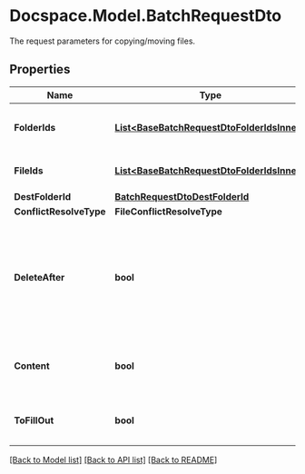 # Docspace.Model.BatchRequestDto
The request parameters for copying/moving files.

## Properties

Name | Type | Description | Notes
------------ | ------------- | ------------- | -------------
**FolderIds** | [**List&lt;BaseBatchRequestDtoFolderIdsInner&gt;**](BaseBatchRequestDtoFolderIdsInner.md) | The list of folder IDs to be copied/moved. | [optional] 
**FileIds** | [**List&lt;BaseBatchRequestDtoFolderIdsInner&gt;**](BaseBatchRequestDtoFolderIdsInner.md) | The list of file IDs to be copied/moved. | [optional] 
**DestFolderId** | [**BatchRequestDtoDestFolderId**](BatchRequestDtoDestFolderId.md) |  | [optional] 
**ConflictResolveType** | **FileConflictResolveType** |  | [optional] 
**DeleteAfter** | **bool** | Specifies whether to delete the source files/folders after they are moved or copied to the destination folder. | [optional] 
**Content** | **bool** | Specifies whether to copy or move the folder content or not. | [optional] 
**ToFillOut** | **bool** | Specifies whether the file is copied for filling out | [optional] 

[[Back to Model list]](../README.md#documentation-for-models) [[Back to API list]](../README.md#documentation-for-api-endpoints) [[Back to README]](../README.md)

